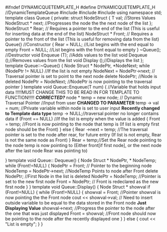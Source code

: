 #ifndef DYNAMICQUETEMPLATE_H
#define DYNAMICQUETEMPLATE_H
//DynamicTemplateQueue
#include <iostream>
#include <string>
#include <cstdlib>
using namespace std;
template <class T>
class Queue
{
private:
	struct NodeStruct
	{
		T val; //Stores Values
		NodeStruct * next; //Progresses the node the the next node of the list
	};
	NodeStruct * Rear; // Requires a pointer to the end of the list (This is useful for inserting data at the end of the list)
	NodeStruct * Front; // Requires a pointer to the front of the list (This is useful for removing data from the list)
	Queue() //Constructor
{
	Rear = NULL; //List begins with the end equal to empty
	Front = NULL; //List begins with the front equal to empty
}
	~Queue(); //Destructor
void Enqueue (T); //Adds values to the list
void Dequeue ();//Removes values from the list
void Display ();//Displays the list
};
template <class T>
Queue<T>::~Queue()
{	Node Struct * NodePtr, *NodeNext;
	while (NodePtr != NULL) //If the list is not empty
		NodeNext = NodePtr->next; // Traversal pointer is set to point to the next node
	delete NodePtr; //Node is deleted
	NodePtr = NodeNext; //NodePtr is now pointing to the traversal pointer
}
template <class T>
void Queue<T>::Enqueue(T num)
{
	//Variable that holds input data  !!!!!MUST CHANGE THIS TO BE READ IN FOR TEMPLATE TO FUNCTION!!!!! ***CORRECTED?***
	node * temp = new node; // Dynamic Traversal Pointer
	//Input from user **CHANGED TO PARAMETER**
	temp -> val = num; //Private variable within node is set to user input ****Recently changed to Template data type****
	temp -> NULL;//traversal pointer no longer contains data
	if (Front == NULL) //If the list is empty when the value is added
	{
		Front = temp; //Front is now pointing to the node that temp is (If list is empty first node should be the Front)
	}
	else
	{
		Rear ->next = temp; //The traversal pointer is set to the node after rear, for future entry (If list is not empty, Rear is not the same node as Front)
	}
	Rear = temp;//Set the Rear node pointing to the node temp is now pointing to (Either front[if first node], or the next node after the last node Rear was pointing to)

} 
template <class T>
void Queue<T>:: Dequeue()
{
	Node Struct * NodePtr, * NodeTemp;
	while (Front!=NULL)
	{
		NodePtr	= Front; // Pointer to the beginning node
		NodeTemp = NodePtr->next;  //NodeTemp Points to node after Front 
		delete NodePtr; //First Node in the list is deleted
		NodePtr = NodeTemp; //Pointer is set to the new first node
		Front = NodePtr; // Front is redeclared as the new first node
	}
}
template <class T>
void Queue<T>::Display()
{
	Node Struct * showval
	if (Front!=NULL)
	{
	while (Front!=NULL)
	{
		showval = Front; //Pointer showval is now pointing the the Front node
		cout << showval->val; // Need to insert  outside variable to be equal to the data stored in the Front node **Just Displaying Value**
		showval->next; //Progress the pointer to the node after the one that was just displayed
		Front = showval; //Front node should now be pointing to the node after the recently displayed one
	}
	}
	else
	{
		cout << "List is empty";
	}
}

